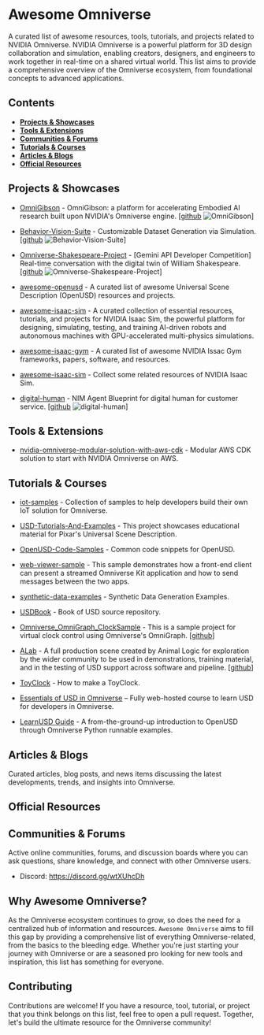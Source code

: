 # Awesome Omniverse

A curated list of awesome resources, tools, tutorials, and projects related to NVIDIA Omniverse. NVIDIA Omniverse is a powerful platform for 3D design collaboration and simulation, enabling creators, designers, and engineers to work together in real-time on a shared virtual world. This list aims to provide a comprehensive overview of the Omniverse ecosystem, from foundational concepts to advanced applications.

## Contents
- [**Projects & Showcases**](#projects--showcases)
- [**Tools & Extensions**](#tools--extensions)
- [**Communities & Forums**](#communities--forums)
- [**Tutorials & Courses**](#tutorials--courses)
- [**Articles & Blogs**](#articles--blogs)
- [**Official Resources**](#official-resources)

## Projects & Showcases

* [OmniGibson](https://behavior.stanford.edu/omnigibson) - OmniGibson: a platform for accelerating Embodied AI research built upon NVIDIA's Omniverse engine. [[github](https://github.com/StanfordVL/OmniGibson) ![OmniGibson](https://img.shields.io/github/stars/StanfordVL/OmniGibson.svg?style=flat&label=Star&maxAge=86400)]

* [Behavior-Vision-Suite](https://behavior-vision-suite.github.io) - Customizable Dataset Generation via Simulation. [[github](https://github.com/behavior-vision-suite/behavior-vision-suite.github.io) ![Behavior-Vision-Suite](https://img.shields.io/github/stars/behavior-vision-suite/behavior-vision-suite.github.io.svg?style=flat&label=Star&maxAge=86400)]

* [Omniverse-Shakespeare-Project](https://www.youtube.com/watch?v=SQIJ-rladPQ) - [Gemini API Developer Competition] Real-time conversation with the digital twin of William Shakespeare. [[github](https://github.com/aniketrajnish/Omniverse-Shakespeare-Project) ![Omniverse-Shakespeare-Project](https://img.shields.io/github/stars/aniketrajnish/Omniverse-Shakespeare-Project.svg?style=flat&label=Star&maxAge=86400)]

* [awesome-openusd](https://github.com/matiascodesal/awesome-openusd) - A curated list of awesome Universal Scene Description (OpenUSD) resources and projects.

* [awesome-isaac-sim](https://github.com/shaoxiang/awesome-isaac-sim) - A curated collection of essential resources, tutorials, and projects for NVIDIA Isaac Sim, the powerful platform for designing, simulating, testing, and training AI-driven robots and autonomous machines with GPU-accelerated multi-physics simulations.

* [awesome-isaac-gym](https://github.com/wangcongrobot/awesome-isaac-gym) - A curated list of awesome NVIDIA Issac Gym frameworks, papers, software, and resources.

* [awesome-isaac-sim](https://github.com/sjtuyinjie/awesome-isaac-sim) - Collect some related resources of NVIDIA Isaac Sim.

* [digital-human](https://build.nvidia.com/nvidia/digital-humans-for-customer-service) - NIM Agent Blueprint for digital human for customer service. [[github](https://github.com/NVIDIA-NIM-Agent-Blueprints/digital-human) ![digital-human](https://img.shields.io/github/stars/NVIDIA-NIM-Agent-Blueprints/digital-human.svg?style=flat&label=Star&maxAge=86400)]

## Tools & Extensions

* [nvidia-omniverse-modular-solution-with-aws-cdk](https://github.com/aws-samples/nvidia-omniverse-modular-solution-with-aws-cdk) - Modular AWS CDK solution to start with NVIDIA Omniverse on AWS.

## Tutorials & Courses
* [iot-samples](https://github.com/NVIDIA-Omniverse/iot-samples) - Collection of samples to help developers build their own IoT solution for Omniverse.

* [USD-Tutorials-And-Examples](https://github.com/NVIDIA-Omniverse/USD-Tutorials-And-Examples) - This project showcases educational material for Pixar's Universal Scene Description.

* [OpenUSD-Code-Samples](https://github.com/NVIDIA-Omniverse/OpenUSD-Code-Samples) - Common code snippets for OpenUSD.

* [web-viewer-sample](https://github.com/NVIDIA-Omniverse/web-viewer-sample) - This sample demonstrates how a front-end client can present a streamed Omniverse Kit application and how to send messages between the two apps.

* [synthetic-data-examples](https://github.com/NVIDIA-Omniverse/synthetic-data-examples) - Synthetic Data Generation Examples.

* [USDBook](https://github.com/Remedy-Entertainment/USDBook) - Book of USD source repository.

* [Omniverse_OmniGraph_ClockSample](https://extra-ordinary.tv/2024/05/08/an-omniverse-digital-clock/) - This is a sample project for virtual clock control using Omniverse's OmniGraph. [[github](https://github.com/ft-lab/Omniverse_OmniGraph_ClockSample)]

* [ALab](https://dpel.aswf.io/alab/) - A full production scene created by Animal Logic for exploration by the wider community to be used in demonstrations, training material, and in the testing of USD support across software and pipeline. [[github](https://github.com/DigitalProductionExampleLibrary/ALab)]

* [ToyClock](https://github.com/DigitalBotLab/ToyClock) - How to make a ToyClock.

* [Essentials of USD in Omniverse](https://courses.nvidia.com/courses/course-v1:DLI+S-OV-05+V1/) – Fully web-hosted course to learn USD for developers in Omniverse.

* [LearnUSD Guide](https://learnusd.github.io/) - A from-the-ground-up introduction to OpenUSD through Omniverse Python runnable examples.

## Articles & Blogs
Curated articles, blog posts, and news items discussing the latest developments, trends, and insights into Omniverse.

## Official Resources


## Communities & Forums
Active online communities, forums, and discussion boards where you can ask questions, share knowledge, and connect with other Omniverse users.

* Discord: https://discord.gg/wtXUhcDh

## Why Awesome Omniverse?

As the Omniverse ecosystem continues to grow, so does the need for a centralized hub of information and resources. `Awesome Omniverse` aims to fill this gap by providing a comprehensive list of everything Omniverse-related, from the basics to the bleeding edge. Whether you're just starting your journey with Omniverse or are a seasoned pro looking for new tools and inspiration, this list has something for everyone.

## Contributing

Contributions are welcome! If you have a resource, tool, tutorial, or project that you think belongs on this list, feel free to open a pull request. 
Together, let's build the ultimate resource for the Omniverse community!